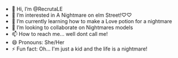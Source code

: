 - 👋 Hi, I’m @RecrutaLE
- 👀 I’m interested in A Nightmare on elm Street!♡♡
- 🌱 I’m currently learning how to make a Love potion for a nightmare 
- 💞️ I’m looking to collaborate on Nightmares models
- 📫 How to reach me... well dont call me!
- 😄 Pronouns: She/Her
- ⚡ Fun fact: Oh... I'm just a kid and the life is a nightmare!

<!---
RecrutaLE/RecrutaLE is a ✨ special ✨ repository because its `README.md` (this file) appears on your GitHub profile.
You can click the Preview link to take a look at your changes.
--->
